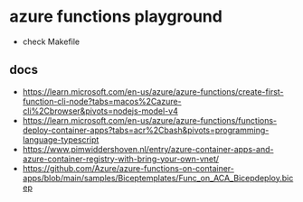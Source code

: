 # azure functions playground
- check Makefile

## docs
- https://learn.microsoft.com/en-us/azure/azure-functions/create-first-function-cli-node?tabs=macos%2Cazure-cli%2Cbrowser&pivots=nodejs-model-v4
- https://learn.microsoft.com/en-us/azure/azure-functions/functions-deploy-container-apps?tabs=acr%2Cbash&pivots=programming-language-typescript
- https://www.pimwiddershoven.nl/entry/azure-container-apps-and-azure-container-registry-with-bring-your-own-vnet/
- https://github.com/Azure/azure-functions-on-container-apps/blob/main/samples/Biceptemplates/Func_on_ACA_Bicepdeploy.bicep
